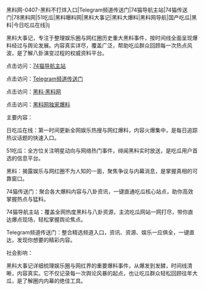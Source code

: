 #
黑料网-0407-黑料不打烊入口|Telegram频道传送门|74猫导航主站|74猫传送门|78黑料网|51吃瓜|黑料曝料网|黑料大事记|黑料大爆料|黑料网导航|国产吃瓜|黑料|今日吃瓜在线|lj

黑料大事记，专注于整理娱乐圈与网红圈历史重大黑料事件，按时间线全面呈现爆料经过与舆论发展。内容真实详尽，覆盖广泛，帮助吃瓜群众回顾每一次热点风波，是了解八卦演变过程的权威资料平台。


点击访问：<a href="https://74mao.com/">74猫导航主站</a>

点击访问：<a href="https://74mao.com/">Telegram频道传送门</a>

点击访问：<a href="https://gbs-3wd.pages.dev/">黑料·黑料网</a>

点击访问：<a href="https://sdfsh.pages.dev/">黑料网独家爆料</a>


主要内容：

日吃瓜在线：第一时间更新全网娱乐热搜与网红爆料，内容火爆集中，是每日追踪热议话题的快速入口。

51吃瓜：全方位关注明星动向与网络热门事件，绯闻黑料实时放送，是吃瓜用户首选的信息平台。

黑料：揭露娱乐与网红圈不为人知的一面，聚焦争议与内幕消息，是掌握真相的可靠窗口。

74猫传送门：聚合各大爆料内容与八卦资讯，一键直通吃瓜核心站点，助你高效掌握热点与猛料。

74猫导航主站：覆盖全网热度黑料与八卦资源，主流吃瓜网站一网打尽，带你直达爆点现场，轻松掌握舆论焦点。

Telegram频道传送门：整合精选频道入口，资讯、资源、娱乐一应俱全，一键直达，发现你想要的精彩内容。

社会影响：

黑料大事记详细梳理娱乐圈与网红界的重要爆料事件，从爆发到发酵，时间线清晰，内容真实。它不仅记录每一次舆论风暴的起点，也让吃瓜群众轻松回顾往年大瓜，是了解圈内内幕的绝佳工具。

<span style="display:none;">[Canonical link](https://github.com/97823/78234 ）</span>
